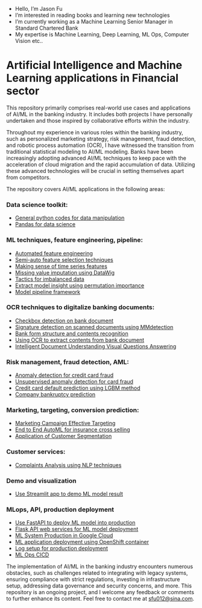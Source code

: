 -  Hello, I’m Jason Fu
-  I’m interested in reading books and learning new technologies
-  I’m currently working as a Machine Learning Senior Manager in Standard Chartered Bank
-  My expertise is Machine Learning, Deep Learning, ML Ops, Computer Vision etc..

# Artificial Intelligence and Machine Learning applications in Financial sector

This repository primarily comprises real-world use cases and applications of AI/ML in the banking industry. It includes both projects I have personally undertaken and those inspired by collaborative efforts within the industry.

Throughout my experience in various roles within the banking industry, such as personalized marketing strategy, risk management, fraud detection, and robotic process automation (OCR), I have witnessed the transition from traditional statistical modeling to AI/ML modeling. Banks have been increasingly adopting advanced AI/ML techniques to keep pace with the acceleration of cloud migration and the rapid accumulation of data. Utilizing these advanced technologies will be crucial in setting themselves apart from competitors.

The repository covers AI/ML applications in the following areas:


### Data science toolkit:
 - [General python codes for data manipulation](https://github.com/JasonSCFu/Python-basics/blob/main/Code%20toolkits%20for%20data%20science.ipynb)
 - [Pandas for data science](https://github.com/JasonSCFu/Python-basics/blob/main/pandas_data_manipulation.ipynb)

### ML techniques, feature engineering, pipeline: 
 - [Automated feature engineering](https://github.com/JasonSCFu/AIML-applications-in-Banking/blob/main/Automated_Feature_Engineering.ipynb)
 - [Semi-auto feature selection techniques](https://github.com/JasonSCFu/AIML-applications-in-Banking/tree/main/ML%20techniques/Feature%20Selection)
 - [Making sense of time series features](https://github.com/JasonSCFu/AIML-applications-in-Banking/blob/main/ML%20techniques/Making_Sense_Of_Time_Series_Features.ipynb)
 - [Missing value imputation using DataWig](https://github.com/JasonSCFu/AIML-applications-in-Banking/tree/main/ML%20techniques/Missing%20Data%20Imputation/DataWig-Missing-Data-Imputation)
 - [Tactics for imbalanced data](https://github.com/JasonSCFu/AIML-applications-in-Banking/blob/main/ML%20techniques/Techniques_for_imbalanced_classification.ipynb)
 - [Extract model insight using permutation importance](https://github.com/JasonSCFu/Extract-insights-from-model-output-using-permutation-importance)
 - [Model pipeline framework](https://github.com/JasonSCFu/Model-pipeline-framework)

### OCR techniques to digitalize banking documents:
 -   [Checkbox detection on bank document](https://github.com/JasonSCFu/ML-applications-in-Banking/blob/main/Check_box_detection_on_bank_documents.ipynb)
 -   [Signature detection on scanned documents using MMdetection](https://github.com/JasonSCFu/AIML-applications-in-Banking/blob/main/Detect_signature_from_scanned_document_using_MMdetection.ipynb)
 -   [Bank form structure and contents recognition](https://github.com/JasonSCFu/Deep-Learning-Computer-Vision-Basics/blob/main/Table_structure_and_content_recognition.ipynb)
 -   [Using OCR to extract contents from bank document](https://github.com/JasonSCFu/ML-applications-in-Banking/blob/main/OCR_for_bank_documents.ipynb)
 -   [Intelligent Document Understanding Visual Questions Answering](https://github.com/JasonSCFu/AIML-applications-in-Banking/blob/main/Intelligent_Document_Understanding.ipynb)
  
### Risk management, fraud detection, AML:
 - [Anomaly detection for credit card fraud](https://github.com/JasonSCFu/ML-applications-in-Banking/blob/main/Anomaly-detection-credit-card-fraud-analysis.ipynb)
 - [Unsupervised anomaly detection for card fraud](https://github.com/JasonSCFu/AIML-applications-in-Banking/blob/main/Unsupervised%20Anomaly%20Detection%20Card%20Fraud.ipynb)
 - [Credit card default prediction using LGBM method](https://github.com/JasonSCFu/ML-applications-in-Banking/blob/main/Credit%20card%20default%20predition%20using%20LGBM.ipynb)
 - [Company bankruptcy prediction](https://github.com/JasonSCFu/AIML-applications-in-Banking/blob/main/company-bankruptcy-prediction.ipynb)
 
### Marketing, targeting, conversion prediction:
 - [Marketing Campaign Effective Targeting](https://github.com/JasonSCFu/Bank-Marketing-Campaign-Management-)
 - [End to End AutoML for insurance cross selling](https://github.com/JasonSCFu/AutoML-insurance-cross-selling)
 - [Application of Customer Segmentation](https://github.com/JasonSCFu/Application-of-Customer-Segmentation)
 
### Customer services:
 - [Complaints Analysis using NLP techniques](https://github.com/JasonSCFu/Bank-Reviews-Complaints-Analysis)

### Demo and visualization
 - [Use Streamlit app to demo ML model result](https://github.com/JasonSCFu/Demo-ML-model-prediction-with-Streamlit-app)

### MLops, API, production deployment
 - [Use FastAPI to deploy ML model into production](https://github.com/JasonSCFu/FastAPI-to-deploy-ML-model)
 - [Flask API web services for ML model deployment](https://github.com/JasonSCFu/Flask-API-web-services-for-model-deployment)
 - [ML System Production in Google Cloud]( https://github.com/JasonSCFu/Google-Cloud-Production-Machine-Learning-System-Course)
 - [ML application deployment using OpenShift container](https://github.com/JasonSCFu/Deploy-ML-Application-using-OpenShift)
 - [Log setup for production deployment](https://github.com/JasonSCFu/Logging/tree/main)
 - [ML Ops CICD](https://github.com/JasonSCFu/MLOPs-Foundations-CICD)
 

The implementation of AI/ML in the banking industry encounters numerous obstacles, such as challenges related to integrating with legacy systems, ensuring compliance with strict regulations, investing in infrastructure setup, addressing data governance and security concerns, and more. This repository is an ongoing project, and I welcome any feedback or comments to further enhance its content. Feel free to contact me at sfu012@sina.com.


<!---
JasonSCFu/JasonSCFu is a ✨ special ✨ repository because its `README.md` (this file) appears on your GitHub profile.
You can click the Preview link to take a look at your changes.
--->
